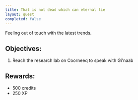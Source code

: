 ```yaml
---
title: That is not dead which can eternal lie
layout: quest
completed: false
---
```


Feeling out of touch with the latest trends.

## Objectives:
1. Reach the research lab on Coorneeq to speak with Gi'naab 

## Rewards:
- 500 credits
- 250 XP
